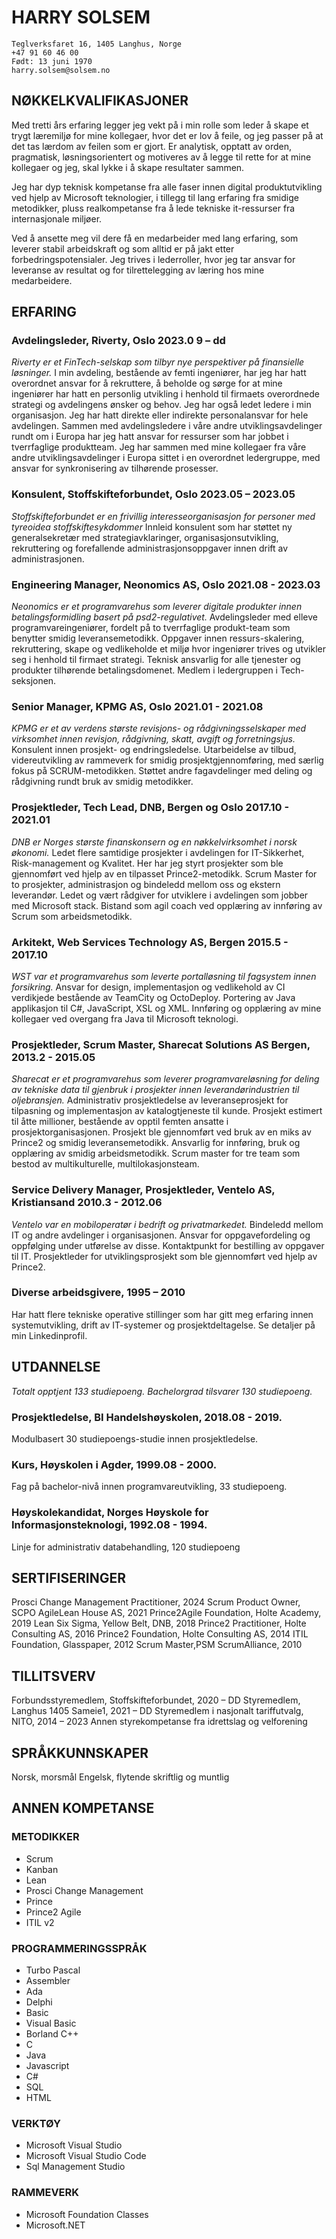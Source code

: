 ﻿# HARRY SOLSEM

```
Teglverksfaret 16, 1405 Langhus, Norge
+47 91 60 46 00
Født: 13 juni 1970
harry.solsem@solsem.no
```

## NØKKELKVALIFIKASJONER
Med tretti års erfaring legger jeg vekt på i min rolle som leder å skape et trygt læremiljø for mine kollegaer, hvor det
er lov å feile, og jeg passer på at det tas lærdom av feilen som er gjort. Er analytisk, opptatt av orden, pragmatisk,
løsningsorientert og motiveres av å legge til rette for at mine kollegaer og jeg, skal lykke i å skape resultater
sammen.

Jeg har dyp teknisk kompetanse fra alle faser innen digital produktutvikling ved hjelp av Microsoft teknologier, i
tillegg til lang erfaring fra smidige metodikker, pluss realkompetanse fra å lede tekniske it-ressurser fra
internasjonale miljøer.

Ved å ansette meg vil dere få en medarbeider med lang erfaring, som leverer stabil arbeidskraft og som alltid er
på jakt etter forbedringspotensialer. Jeg trives i lederroller, hvor jeg tar ansvar for leveranse av resultat og for
tilrettelegging av læring hos mine medarbeidere.


## ERFARING

### Avdelingsleder, Riverty, Oslo 2023.0 9 – dd
_Riverty er et FinTech-selskap som tilbyr nye perspektiver på finansielle løsninger._
I min avdeling, bestående av femti ingeniører, har jeg har hatt overordnet ansvar for å rekruttere, å beholde og sørge for at mine ingeniører har hatt en personlig utvikling i henhold til firmaets overordnede strategi og avdelingens ønsker og behov. Jeg har også ledet ledere i min organisasjon. Jeg har hatt direkte eller indirekte personalansvar for hele avdelingen. Sammen med avdelingsledere i våre andre utviklingsavdelinger rundt om i Europa har jeg hatt ansvar for ressurser som har jobbet i tverrfaglige produktteam. Jeg har sammen med mine kollegaer fra våre andre utviklingsavdelinger i Europa sittet i en overordnet ledergruppe, med ansvar for synkronisering av tilhørende prosesser.

### Konsulent, Stoffskifteforbundet, Oslo 2023.05 – 2023.05
_Stoffskifteforbundet er en frivillig interesseorganisasjon for personer med tyreoidea stoffskiftesykdommer_
Innleid konsulent som har støttet ny generalsekretær med strategiavklaringer, organisasjonsutvikling,
rekruttering og forefallende administrasjonsoppgaver innen drift av administrasjonen.

### Engineering Manager, Neonomics AS, Oslo 2021.08 - 2023.03
_Neonomics er et programvarehus som leverer digitale produkter innen betalingsformidling basert på psd2-regulativet._
Avdelingsleder med elleve programvareingeniører, fordelt på to tverrfaglige produkt-team som benytter smidig
leveransemetodikk. Oppgaver innen ressurs-skalering, rekruttering, skape og vedlikeholde et miljø hvor
ingeniører trives og utvikler seg i henhold til firmaet strategi. Teknisk ansvarlig for alle tjenester og produkter
tilhørende betalingsdomenet. Medlem i ledergruppen i Tech-seksjonen.

### Senior Manager, KPMG AS, Oslo 2021.01 - 2021.08
_KPMG er et av verdens største revisjons- og rådgivningsselskaper med virksomhet innen revisjon, rådgivning, skatt, avgift og forretningsjus._
Konsulent innen prosjekt- og endringsledelse. Utarbeidelse av tilbud, videreutvikling av rammeverk for smidig
prosjektgjennomføring, med særlig fokus på SCRUM-metodikken. Støttet andre fagavdelinger med deling og
rådgivning rundt bruk av smidig metodikker.


### Prosjektleder, Tech Lead, DNB, Bergen og Oslo 2017.10 - 2021.01
_DNB er Norges største finanskonsern og en nøkkelvirksomhet i norsk økonomi._
Ledet flere samtidige prosjekter i avdelingen for IT-Sikkerhet, Risk-management og Kvalitet. Her har jeg styrt
prosjekter som ble gjennomført ved hjelp av en tilpasset Prince2-metodikk.
Scrum Master for to prosjekter, administrasjon og bindeledd mellom oss og ekstern leverandør. Ledet og vært
rådgiver for utviklere i avdelingen som jobber med Microsoft stack. Bistand som agil coach ved opplæring av
innføring av Scrum som arbeidsmetodikk.

### Arkitekt, Web Services Technology AS, Bergen 2015.5 - 2017.10
_WST var et programvarehus som leverte portalløsning til fagsystem innen forsikring._
Ansvar for design, implementasjon og vedlikehold av CI verdikjede bestående av TeamCity og OctoDeploy.
Portering av Java applikasjon til C#, JavaScript, XSL og XML. Innføring og opplæring av mine kollegaer ved overgang
fra Java til Microsoft teknologi.

### Prosjektleder, Scrum Master, Sharecat Solutions AS Bergen, 2013.2 - 2015.05
_Sharecat er et programvarehus som leverer programvareløsning for deling av tekniske data til gjenbruk i prosjekter innen
leverandørindustrien til oljebransjen._
Administrativ prosjektledelse av leveranseprosjekt for tilpasning og implementasjon av katalogtjeneste til kunde.
Prosjekt estimert til åtte millioner, bestående av opptil femten ansatte i prosjektorganisasjonen. Prosjekt ble
gjennomført ved bruk av en miks av Prince2 og smidig leveransemetodikk.
Ansvarlig for innføring, bruk og opplæring av smidig arbeidsmetodikk. Scrum master for tre team som bestod av
multikulturelle, multilokasjonsteam.

### Service Delivery Manager, Prosjektleder, Ventelo AS, Kristiansand 2010.3 - 2012.06
_Ventelo var en mobiloperatør i bedrift og privatmarkedet._
Bindeledd mellom IT og andre avdelinger i organisasjonen. Ansvar for oppgavefordeling og oppfølging under
utførelse av disse. Kontaktpunkt for bestilling av oppgaver til IT. Prosjektleder for utviklingsprosjekt som ble
gjennomført ved hjelp av Prince2.

### Diverse arbeidsgivere, 1995 – 2010
Har hatt flere tekniske operative stillinger som har gitt meg erfaring innen systemutvikling, drift av IT-systemer og
prosjektdeltagelse. Se detaljer på min Linkedinprofil.


## UTDANNELSE
_Totalt opptjent 133 studiepoeng. Bachelorgrad tilsvarer 130 studiepoeng._

### Prosjektledelse, BI Handelshøyskolen, 2018.08 - 2019.
Modulbasert 30 studiepoengs-studie innen prosjektledelse.

### Kurs, Høyskolen i Agder, 1999.08 - 2000.
Fag på bachelor-nivå innen programvareutvikling, 33 studiepoeng.

### Høyskolekandidat, Norges Høyskole for Informasjonsteknologi, 1992.08 - 1994.
Linje for administrativ databehandling, 120 studiepoeng


## SERTIFISERINGER
Prosci Change Management Practitioner, 2024
Scrum Product Owner, SCPO AgileLean House AS, 2021
Prince2Agile Foundation, Holte Academy, 2019
Lean Six Sigma, Yellow Belt, DNB, 2018
Prince2 Practitioner, Holte Consulting AS, 2016
Prince2 Foundation, Holte Consulting AS, 2014
ITIL Foundation, Glasspaper, 2012
Scrum Master,PSM ScrumAlliance, 2010


## TILLITSVERV
Forbundsstyremedlem, Stoffskifteforbundet, 2020 – DD
Styremedlem, Langhus 1405 Sameie1, 2021 – DD
Styremedlem i nasjonalt tariffutvalg, NITO, 2014 – 2023
Annen styrekompetanse fra idrettslag og velforening


## SPRÅKKUNNSKAPER
Norsk, morsmål
Engelsk, flytende skriftlig og muntlig


## ANNEN KOMPETANSE

### METODIKKER
- Scrum
- Kanban
- Lean
- Prosci Change Management
- Prince
- Prince2 Agile
- ITIL v2

### PROGRAMMERINGSSPRÅK
- Turbo Pascal
- Assembler
- Ada
- Delphi
- Basic
- Visual Basic
- Borland C++
- C
- Java
- Javascript
- C#
- SQL
- HTML

### VERKTØY
- Microsoft Visual Studio
- Microsoft Visual Studio Code
- Sql Management Studio

### RAMMEVERK
- Microsoft Foundation Classes
- Microsoft.NET